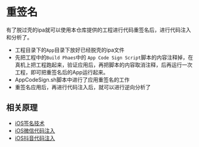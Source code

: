 # 重签名

有了脱过壳的ipa就可以使用本仓库提供的工程进行代码重签名后，进行代码注入和分析了。

- 工程目录下的`App`目录下放好已经脱壳的ipa文件
- 先把工程中的`Build Phaes`中的 `App Code Sign Script`脚本的内容注释掉，在真机上把工程跑起来，验证应用后，再把脚本的内容取消注释，后再运行一次工程，即可把重签名后的App运行起来。
- AppCodeSign.sh脚本中进行了应用重签名的工作
- 重签名应用后，再进行代码注入后，就可以进行逆向分析了
## 相关原理
- [iOS签名技术](https://youtu.be/spn-Jhc-LPE)
- [iOS微信代码注入](https://youtu.be/BxSKoaIfln0)
- [iOS抖音代码注入](https://youtu.be/Y91RUBBbxGQ)
